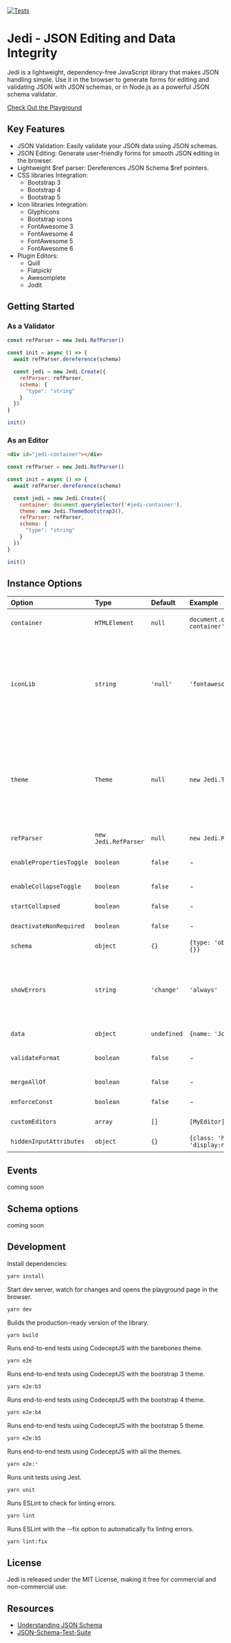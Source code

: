 [![Tests](https://github.com/germanbisurgi/jedi/actions/workflows/main.yml/badge.svg)](https://github.com/germanbisurgi/jedi/actions/workflows/main.yml)

# Jedi - JSON Editing and Data Integrity

Jedi is a lightweight, dependency-free JavaScript library that makes JSON handling simple.
Use it in the browser to generate forms for editing and validating JSON with JSON schemas,
or in Node.js as a powerful JSON schema validator.

[Check Out the Playground](https://germanbisurgi.github.io/jedi/index.html?theme=bootstrap5)

## Key Features

- JSON Validation: Easily validate your JSON data using JSON schemas.
- JSON Editing: Generate user-friendly forms for smooth JSON editing in the browser.
- Lightweight $ref parser: Dereferences JSON Schema $ref pointers.
- CSS libraries Integration:
    - Bootstrap 3
    - Bootstrap 4
    - Bootstrap 5
- Icon libraries Integration:
    - Glyphicons
    - Bootstrap icons
    - FontAwesome 3
    - FontAwesome 4
    - FontAwesome 5
    - FontAwesome 6
- Plugin Editors:
    - Quill
    - Flatpickr
    - Awesomplete
    - Jodit

## Getting Started

### As a Validator

```javascript
const refParser = new Jedi.RefParser()

const init = async () => {
  await refParser.dereference(schema)

  const jedi = new Jedi.Create({
    refParser: refParser,
    schema: {
      "type": "string"
    }
  })
}

init()
```

### As an Editor

```html
<div id="jedi-container"></div>
```

```javascript
const refParser = new Jedi.RefParser()

const init = async () => {
  await refParser.dereference(schema)

  const jedi = new Jedi.Create({
    container: document.querySelector('#jedi-container'),
    theme: new Jedi.ThemeBootstrap3(),
    refParser: refParser,
    schema: {
      "type": "string"
    }
  })
}

init()
```

## Instance Options

<table>
  <thead>
    <tr align="left">
      <th>Option</th>
      <th>Type</th>
      <th>Default</th>
      <th>Example</th>
      <th>Description</th>
    </tr>
  </thead>
  <tbody>
    <tr align="left">
      <td><code>container</code></td>
      <td><code>HTMLElement</code></td>
      <td><code>null</code></td>
      <td><code>document.querySelector('#jedi-container')</code></td>
      <td>The HTML element that will contain the generated form.</td>
    </tr>
    <tr align="left">
      <td><code>iconLib</code></td>
      <td><code>string</code></td>
      <td><code>'null'</code></td>
      <td><code>'fontawesome'</code></td>
      <td>
        Specifies the icon library to use for UI components. Valid options include:
        <ul>
          <li><code>'glyphicons'</code></li>
          <li><code>'bootstrapIcons'</code></li>
          <li><code>'fontAwesome3'</code></li>
          <li><code>'fontAwesome4'</code></li>
          <li><code>'fontAwesome5'</code></li>
          <li><code>'fontAwesome6'</code></li>
        </ul>
      </td>
    </tr>
    <tr align="left">
      <td><code>theme</code></td>
      <td><code>Theme</code></td>
      <td><code>null</code></td>
      <td><code>new Jedi.ThemeBootstrap3()</code></td>
      <td>
        An instance of <code>Theme</code> to apply to the UI. Valid options include:
        <ul>
          <li><code>new Jedi.Theme()</code></li>
          <li><code>new Jedi.ThemeBootstrap3()</code></li>
          <li><code>new Jedi.ThemeBootstrap4()</code></li>
          <li><code>new Jedi.ThemeBootstrap5()</code></li>
        </ul>
      </td>
    </tr>
    <tr align="left">
      <td><code>refParser</code></td>
      <td><code>new Jedi.RefParser</code></td>
      <td><code>null</code></td>
      <td><code>new Jedi.RefParser()</code></td>
      <td>An instance of <code>RefParser</code> to handle <code>'$ref'</code> keywords.</td>
    </tr>
    <tr align="left">
      <td><code>enablePropertiesToggle</code></td>
      <td><code>boolean</code></td>
      <td><code>false</code></td>
      <td>-</td>
      <td>Enables a toggle to show/hide properties in the UI.</td>
    </tr>
    <tr align="left">
      <td><code>enableCollapseToggle</code></td>
      <td><code>boolean</code></td>
      <td><code>false</code></td>
      <td>-</td>
      <td>Allows sections to be collapsible in the UI.</td>
    </tr>
    <tr align="left">
      <td><code>startCollapsed</code></td>
      <td><code>boolean</code></td>
      <td><code>false</code></td>
      <td>-</td>
      <td>If set to <code>true</code>, the UI starts in a collapsed state.</td>
    </tr>
    <tr align="left">
      <td><code>deactivateNonRequired</code></td>
      <td><code>boolean</code></td>
      <td><code>false</code></td>
      <td>-</td>
      <td>Deactivates non-required properties.</td>
    </tr>
    <tr align="left">
      <td><code>schema</code></td>
      <td><code>object</code></td>
      <td><code>{}</code></td>
      <td><code>{type: 'object', properties: {}}</code></td>
      <td>A JSON schema for the form.</td>
    </tr>
    <tr align="left">
      <td><code>showErrors</code></td>
      <td><code>string</code></td>
      <td><code>'change'</code></td>
      <td><code>'always'</code></td>
      <td>
        Determines when to display validation errors. Options include:
        <ul>
          <li><code>'never'</code></li>
          <li><code>'change'</code></li>
          <li><code>'always'</code></li>
        </ul>
      </td>
    </tr>
    <tr align="left">
      <td><code>data</code></td>
      <td><code>object</code></td>
      <td><code>undefined</code></td>
      <td><code>{name: 'John', age: 30}</code></td>
      <td>Initial data to populate the form.</td>
    </tr>
    <tr align="left">
      <td><code>validateFormat</code></td>
      <td><code>boolean</code></td>
      <td><code>false</code></td>
      <td>-</td>
      <td>Treats <code>'format'</code> as a validator rather than just an annotation.</td>
    </tr>
    <tr align="left">
      <td><code>mergeAllOf</code></td>
      <td><code>boolean</code></td>
      <td><code>false</code></td>
      <td>-</td>
      <td>If set to <code>true</code>, merges all <code>allOf</code> schemas into one.</td>
    </tr>
    <tr align="left">
      <td><code>enforceConst</code></td>
      <td><code>boolean</code></td>
      <td><code>false</code></td>
      <td>-</td>
      <td>Enforces the <code>const</code> keyword value in editors.</td>
    </tr>
    <tr align="left">
      <td><code>customEditors</code></td>
      <td><code>array</code></td>
      <td><code>[]</code></td>
      <td><code>[MyEditor]</code></td>
      <td>An array of custom editor classes.</td>
    </tr>
    <tr align="left">
      <td><code>hiddenInputAttributes</code></td>
      <td><code>object</code></td>
      <td><code>{}</code></td>
      <td><code>{class: 'hidden', style: 'display:none;'}</code></td>
      <td>Attributes for hidden inputs in the form.</td>
    </tr>
  </tbody>
</table>



## Events
coming soon

## Schema options
coming soon

## Development

Install dependencies:

```bash
yarn install
```

Start dev server, watch for changes and opens the playground page in the browser.

```bash
yarn dev
```

Builds the production-ready version of the library.

```bash
yarn build
```

Runs end-to-end tests using CodeceptJS with the barebones theme.

```bash
yarn e2e
```

Runs end-to-end tests using CodeceptJS with the bootstrap 3 theme.

```bash
yarn e2e:b3
```

Runs end-to-end tests using CodeceptJS with the bootstrap 4 theme.

```bash
yarn e2e:b4
```

Runs end-to-end tests using CodeceptJS with the bootstrap 5 theme.

```bash
yarn e2e:b5
```

Runs end-to-end tests using CodeceptJS with all the themes.

```bash
yarn e2e:*
```

Runs unit tests using Jest.

```bash
yarn unit
```

Runs ESLint to check for linting errors.

```bash
yarn lint
```

Runs ESLint with the --fix option to automatically fix linting errors.

```bash
yarn lint:fix
```

## License

Jedi is released under the MIT License, making it free for commercial and non-commercial use.

## Resources

* [Understanding JSON Schema](https://json-schema.org/understanding-json-schema)
* [JSON-Schema-Test-Suite](https://github.com/json-schema-org/JSON-Schema-Test-Suite)
